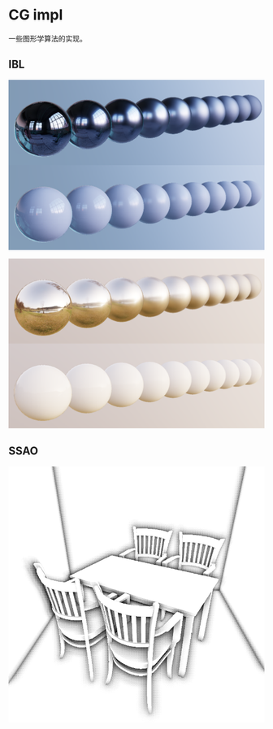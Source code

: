 # CG impl

一些图形学算法的实现。

## IBL

![pic](./gallery/ibl.png)

![pic](./gallery/ibl2.png)

## SSAO

![pic](./gallery/ssao.png)
